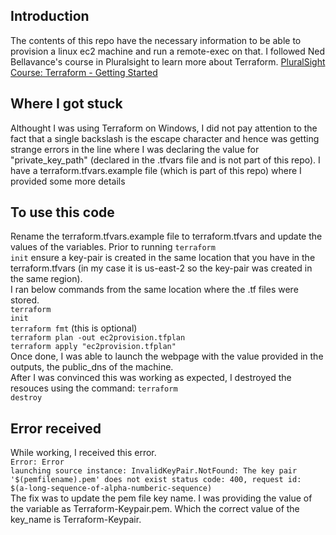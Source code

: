 ## Introduction
The contents of this repo have the necessary information to be able to provision a linux ec2 machine and run a remote-exec on that. I followed Ned Bellavance's course in Pluralsight to learn more about Terraform. [PluralSight Course: Terraform - Getting Started](https://app.pluralsight.com/library/courses/getting-started-terraform)

## Where I got stuck
Althought I was using Terraform on Windows, I did not pay attention to the fact that a single backslash is the escape character and hence was getting strange errors in the line where I was declaring the value for "private_key_path" (declared in the .tfvars file and is not part of this repo). I have a terraform.tfvars.example file (which is part of this repo) where I provided some more details

## To use this code
Rename the terraform.tfvars.example file to terraform.tfvars and update the values of the variables. Prior to running <code>terraform init</code> ensure a key-pair is created in the same location that you have in the terraform.tfvars (in my case it is us-east-2 so the key-pair was created in the same region).</br> I ran below commands from the same location where the .tf files were stored.</br>
<code>terraform init</code></br>
<code>terraform fmt</code> (this is optional)</br>
<code>terraform plan -out ec2provision.tfplan</code></br>
<code>terraform apply "ec2provision.tfplan"</code></br>
Once done, I was able to launch the webpage with the value provided in the outputs, the public_dns of the machine.
</br> After I was convinced this was working as expected, I destroyed the resouces using the command: <code>terraform destroy</code>

## Error received
While working, I received this error.</br>
<code>Error: Error launching source instance: InvalidKeyPair.NotFound: The key pair '$(pemfilename).pem' does not exist
        status code: 400, request id: $(a-long-sequence-of-alpha-numberic-sequence)</code>
</br> The fix was to update the pem file key name. I was providing the value of the variable as Terraform-Keypair.pem. Which the correct value of the key_name is Terraform-Keypair.